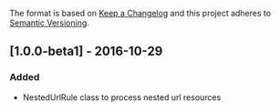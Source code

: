 The format is based on [Keep a Changelog](http://keepachangelog.com/) 
and this project adheres to [Semantic Versioning](http://semver.org/).

## [1.0.0-beta1] - 2016-10-29
### Added
- NestedUrlRule class to process nested url resources